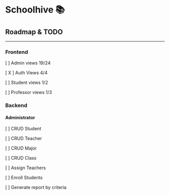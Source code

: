 # Schoolhive 📚

## Roadmap & TODO
---
### Frontend
[ ] Admin views 19/24

[ X ] Auth Views 4/4

[ ] Student views 1/2

[ ] Professor views 1/3

### Backend
#### Administrator
[ ] CRUD Student

[ ] CRUD Teacher

[ ] CRUD Major

[ ] CRUD Class

[ ] Assign Teachers

[ ] Enroll Students

[ ] Generate report by criteria


